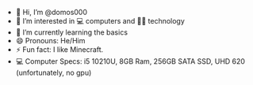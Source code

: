 - 👋 Hi, I’m @domos000
- 👀 I’m interested in 💻 computers and 🧑‍💻 technology
- 🌱 I’m currently learning the basics
- 😄 Pronouns: He/Him
- ⚡ Fun fact: I like Minecraft.
- 💻 Computer Specs: i5 10210U, 8GB Ram, 256GB SATA SSD, UHD 620 (unfortunately, no gpu)

<!---
domos000/domos000 is a ✨ special ✨ repository because its `README.md` (this file) appears on your GitHub profile.
You can click the Preview link to take a look at your changes.
--->
